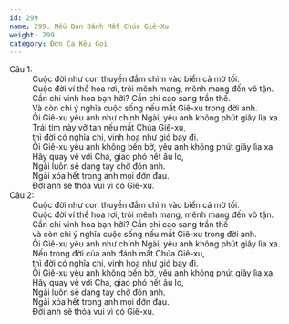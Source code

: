 ```yaml
---
id: 299
name: 299. Nếu Bạn Đánh Mất Chúa Giê-Xu
weight: 299
category: Đơn Ca Kêu Gọi
---
```

<dl><dt>Câu 1:</dt><dd data-verse="1">Cuộc đời như con thuyền đắm chìm vào biển cả mờ tối. <br/>Cuộc đời ví thể hoa rơi, trôi mênh mang, mênh mang đến vô tận. <br/>Cần chi vinh hoa bạn hỡi? Cần chi cao sang trần thế. <br/>Và còn chi ý nghĩa cuộc sống nếu mất Giê-xu trong đời anh. <br/>Ôi Giê-xu yêu anh như chính Ngài, yêu anh không phút giây lìa xa. <br/>Trái tim này vỡ tan nếu mất Chúa Giê-xu, <br/>thì đời có nghĩa chi, vinh hoa như gió bay đi. <br/>Ôi Giê-xu yêu anh không bến bờ, yêu anh không phút giây lìa xa. <br/>Hãy quay về với Cha, giao phó hết âu lo, <br/>Ngài luôn sẽ dang tay chờ đón anh. <br/>Ngài xóa hết trong anh mọi đớn đau. <br/>Đời anh sẽ thỏa vui vì có Giê-xu. </dd><dt>Câu 2:</dt><dd data-verse="2">Cuộc đời như con thuyền đắm chìm vào biển cả mờ tối. <br/>Cuộc đời ví thể hoa rơi, trôi mênh mang, mênh mang đến vô tận. <br/>Cần chi vinh hoa bạn hỡi? Cần chi cao sang trần thế <br/>và còn chi ý nghĩa cuộc sống nếu mất Giê-xu trong đời anh. <br/>Ôi Giê-xu yêu anh như chính Ngài, yêu anh không phút giây lìa xa. <br/>Nếu trong đời của anh đánh mất Chúa Giê-xu, <br/>thì đời có nghĩa chi, vinh hoa như gió bay đi. <br/>Ôi Giê-xu yêu anh không bến bờ, yêu anh không phút giây lìa xa. <br/>Hãy quay về với Cha, giao phó hết âu lo, <br/>Ngài luôn sẽ dang tay chờ đón anh. <br/>Ngài xóa hết trong anh mọi đớn đau. <br/>Đời anh sẽ thỏa vui vì có Giê-xu. </dd></dl>
